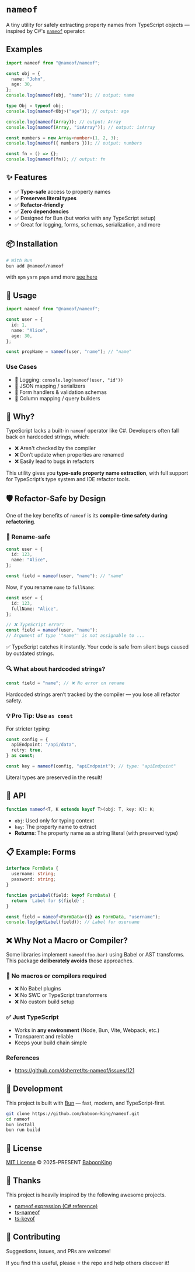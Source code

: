# `nameof`

A tiny utility for safely extracting property names from TypeScript objects — inspired by C#'s [`nameof`](https://learn.microsoft.com/en-us/dotnet/csharp/language-reference/operators/nameof) operator.

## Examples

```ts
import nameof from "@nameof/nameof";

const obj = {
  name: "John",
  age: 30,
};
console.log(nameof(obj, "name")); // output: name

type Obj = typeof obj;
console.log(nameof<Obj>("age")); // output: age

console.log(nameof(Array)); // output: Array
console.log(nameof(Array, "isArray")); // output: isArray

const numbers = new Array<number>(1, 2, 3);
console.log(nameof({ numbers })); // output: numbers

const fn = () => {};
console.log(nameof(fn)); // output: fn
```

## ✨ Features

- ✅ **Type-safe** access to property names
- ✅ **Preserves literal types**
- ✅ **Refactor-friendly**
- ✅ **Zero dependencies**
- ✅ Designed for Bun (but works with any TypeScript setup)
- ✅ Great for logging, forms, schemas, serialization, and more

## 📦 Installation

```bash
# With Bun
bun add @nameof/nameof
```

with `npm` `yarn` `pnpm` amd more [see here](/Installation.md)

## 🚀 Usage

```ts
import nameof from "@nameof/nameof";

const user = {
  id: 1,
  name: "Alice",
  age: 30,
};

const propName = nameof(user, "name"); // "name"
```

### Use Cases

- 🐞 Logging: `console.log(nameof(user, "id"))`
- 📄 JSON mapping / serializers
- 🧪 Form handlers & validation schemas
- 🔧 Column mapping / query builders

## 🧠 Why?

TypeScript lacks a built-in `nameof` operator like C#. Developers often fall back on hardcoded strings, which:

- ❌ Aren't checked by the compiler
- ❌ Don’t update when properties are renamed
- ❌ Easily lead to bugs in refactors

This utility gives you **type-safe property name extraction**, with full support for TypeScript’s type system and IDE refactor tools.

## 🛡️ Refactor-Safe by Design

One of the key benefits of `nameof` is its **compile-time safety during refactoring**.

### 🔁 Rename-safe

```ts
const user = {
  id: 123,
  name: "Alice",
};

const field = nameof(user, "name"); // "name"
```

Now, if you rename `name` to `fullName`:

```ts
const user = {
  id: 123,
  fullName: "Alice",
};

// ❌ TypeScript error:
const field = nameof(user, "name");
// Argument of type '"name"' is not assignable to ...
```

✅ TypeScript catches it instantly. Your code is safe from silent bugs caused by outdated strings.

### 🔍 What about hardcoded strings?

```ts
const field = "name"; // ❌ No error on rename
```

Hardcoded strings aren’t tracked by the compiler — you lose all refactor safety.

### 💡 Pro Tip: Use `as const`

For stricter typing:

```ts
const config = {
  apiEndpoint: "/api/data",
  retry: true,
} as const;

const key = nameof(config, "apiEndpoint"); // type: "apiEndpoint"
```

Literal types are preserved in the result!

## 📌 API

```ts
function nameof<T, K extends keyof T>(obj: T, key: K): K;
```

- `obj`: Used only for typing context
- `key`: The property name to extract
- **Returns**: The property name as a string literal (with preserved type)

## 📋 Example: Forms

```ts
interface FormData {
  username: string;
  password: string;
}

function getLabel(field: keyof FormData) {
  return `Label for ${field}`;
}

const field = nameof<FormData>({} as FormData, "username");
console.log(getLabel(field)); // Label for username
```

## ❌ Why Not a Macro or Compiler?

Some libraries implement `nameof(foo.bar)` using Babel or AST transforms. This package **deliberately avoids** those approaches.

### 🚫 No macros or compilers required

- ❌ No Babel plugins
- ❌ No SWC or TypeScript transformers
- ❌ No custom build setup

### ✅ Just TypeScript

- Works in **any environment** (Node, Bun, Vite, Webpack, etc.)
- Transparent and reliable
- Keeps your build chain simple

### References

- https://github.com/dsherret/ts-nameof/issues/121

## 🔧 Development

This project is built with [Bun](https://bun.sh/) — fast, modern, and TypeScript-first.

```bash
git clone https://github.com/baboon-king/nameof.git
cd nameof
bun install
bun run build
```

## 📄 License

[MIT License](https://github.com/nameof/nameof/blob/main/LICENSE) © 2025-PRESENT [BaboonKing](https://github.com/baboon-king)

## 🌸 Thanks

This project is heavily inspired by the following awesome projects.

- [nameof expression (C# reference)](https://learn.microsoft.com/en-us/dotnet/csharp/language-reference/operators/nameof)
- [ts-nameof](https://github.com/dsherret/ts-nameof)
- [ts-keyof](https://github.com/sotnikov-link/ts-keyof)

## 🙌 Contributing

Suggestions, issues, and PRs are welcome!

If you find this useful, please ⭐️ the repo and help others discover it!
